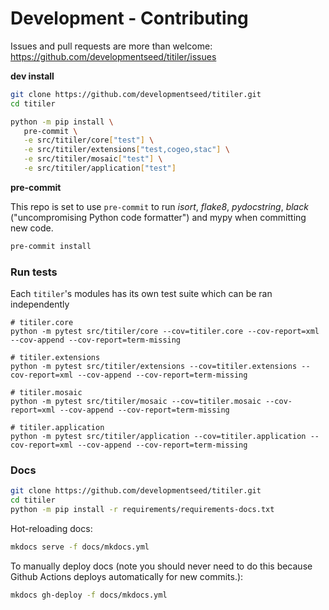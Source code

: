 # Development - Contributing

Issues and pull requests are more than welcome: https://github.com/developmentseed/titiler/issues

**dev install**

```bash
git clone https://github.com/developmentseed/titiler.git
cd titiler

python -m pip install \
   pre-commit \
   -e src/titiler/core["test"] \
   -e src/titiler/extensions["test,cogeo,stac"] \
   -e src/titiler/mosaic["test"] \
   -e src/titiler/application["test"]
```

**pre-commit**

This repo is set to use `pre-commit` to run *isort*, *flake8*, *pydocstring*, *black* ("uncompromising Python code formatter") and mypy when committing new code.

```bash
pre-commit install
```

### Run tests

Each `titiler`'s modules has its own test suite which can be ran independently

```
# titiler.core
python -m pytest src/titiler/core --cov=titiler.core --cov-report=xml --cov-append --cov-report=term-missing

# titiler.extensions
python -m pytest src/titiler/extensions --cov=titiler.extensions --cov-report=xml --cov-append --cov-report=term-missing

# titiler.mosaic
python -m pytest src/titiler/mosaic --cov=titiler.mosaic --cov-report=xml --cov-append --cov-report=term-missing

# titiler.application
python -m pytest src/titiler/application --cov=titiler.application --cov-report=xml --cov-append --cov-report=term-missing
```

### Docs

```bash
git clone https://github.com/developmentseed/titiler.git
cd titiler
python -m pip install -r requirements/requirements-docs.txt
```

Hot-reloading docs:

```bash
mkdocs serve -f docs/mkdocs.yml
```

To manually deploy docs (note you should never need to do this because Github
Actions deploys automatically for new commits.):

```bash
mkdocs gh-deploy -f docs/mkdocs.yml
```
